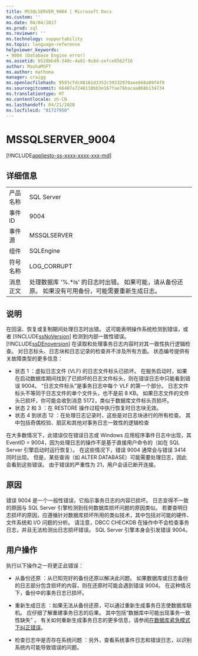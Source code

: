 ```yaml
---
title: MSSQLSERVER_9004 | Microsoft Docs
ms.custom: ''
ms.date: 04/04/2017
ms.prod: sql
ms.reviewer: ''
ms.technology: supportability
ms.topic: language-reference
helpviewer_keywords:
- 9004 (Database Engine error)
ms.assetid: b528bb49-340c-4a81-9c8d-cefce6562f16
author: MashaMSFT
ms.author: mathoma
manager: craigg
ms.openlocfilehash: 9593cfdc08161d3352c59332970aee668a89f4f0
ms.sourcegitcommit: 66407a7248118bb3e167fae76bacaa868b134734
ms.translationtype: HT
ms.contentlocale: zh-CN
ms.lasthandoff: 04/21/2020
ms.locfileid: "81727950"
---
```

# <a name="mssqlserver_9004"></a>MSSQLSERVER_9004
[!INCLUDE[appliesto-ss-xxxx-xxxx-xxx-md](../../includes/appliesto-ss-xxxx-xxxx-xxx-md.md)]
  
## <a name="details"></a>详细信息  
  
|||  
|-|-|  
|产品名称|SQL Server|  
|事件 ID|9004|  
|事件源|MSSQLSERVER|  
|组件|SQLEngine|  
|符号名称|LOG_CORRUPT|  
|消息正文|处理数据库 '%.*ls' 的日志时出错。  如果可能，请从备份还原。 如果没有可用备份，可能需要重新生成日志。|  
  
## <a name="explanation"></a>说明  
在回滚、恢复或复制期间处理日志时出错。 这可能表明操作系统检测到错误，或者 [!INCLUDE[ssNoVersion](../../includes/ssnoversion-md.md)] 检测到内部一致性错误。  
[!INCLUDE[ssDEnoversion](../../includes/ssdenoversion-md.md)] 在读取和处理事务日志内容时对其一致性执行逻辑检查。 对日志标头、日志块和日志记录的检查并不涉及所有方面。 状态编号提供有关故障类型的更多信息：

 - 状态 1  ：虚拟日志文件 (VLF) 的日志文件标头已损坏。  在服务启动时，如果在启动数据库期间找到了已损坏的日志文件标头，则在错误日志中只能看到错误 9004。 “日志文件标头”是事务日志中每个 VLF 的第一个部分。 日志文件标头不等同于日志文件的单个文件头，也不是前 8 KB。 如果日志文件的文件头已损坏，你可能会收到消息 5172，类似于数据库文件标头页损坏。
 - 状态 2 和 3  ：在 RESTORE 操作过程中执行恢复时日志块无效。
 - 状态 4 到状态 12  ：在处理日志记录时，这些是对日志块进行的所有检查。 其中包括奇偶校验、扇区和其他对事务日志一致性的逻辑检查

在大多数情况下，此错误仅在错误日志或 Windows 应用程序事件日志中出现，其 EventID = 9004，因为处理日志的操作不是基于直接用户命令的（如在 SQL Server 引擎启动时运行恢复）。 在这些情况下，错误 9004 通常会与错误 3414 同时出现。 但是，某些查询（如 ALTER DATABASE）可能需要处理日志，因此会看到这些错误。 由于错误的严重性为 21，用户会话已断开连接。

## <a name="cause"></a>原因
错误 9004 是一个一般性错误，它指示事务日志的内容已损坏。 日志变得不一致的原因与 SQL Server 引擎检测到任何数据库损坏问题的原因类似。 若要查明日志损坏的原因，应遵循针对数据库损坏所用的类似技术，其中包括对可能的硬件、文件系统和 I/O 问题的分析。 请注意，DBCC CHECKDB 在操作中不会检查事务日志，并且无法检测出日志损坏错误。 SQL Server 引擎本身会引发错误 9004。

## <a name="user-action"></a>用户操作  
执行以下操作之一将更正此错误：  
  
-   从备份还原  ：从已知完好的备份还原以解决此问题。 如果数据库或日志备份的日志部分包含损坏的内容，则在还原时可能会遇到错误 9004。 在这种情况下，备份中的事务日志已损坏。
  
-   重新生成日志  ：如果无法从备份还原，可以通过重新生成事务日志使数据库联机。 应仔细了解重建事务日志的后果。 其中包括“数据库中可能出现事务一致性缺失”  。 有关如何重新生成事务日志的更多信息，请参阅[在数据库紧急模式下纠正错误](../../t-sql/database-console-commands/dbcc-checkdb-transact-sql.md#resolving-errors-in-database-emergency-mode)。
  
-   检查日志中是否存在系统问题  ：另外，查看系统事件日志和错误日志，以识别系统内可能导致错误的问题。  
  
